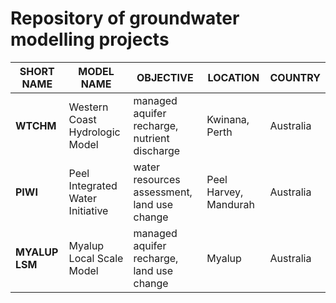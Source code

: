 # Repository of groundwater modelling projects


| SHORT NAME | MODEL NAME | OBJECTIVE | LOCATION | COUNTRY |
|---|---|---|---|---|
| **WTCHM** | Western Coast Hydrologic Model | managed aquifer recharge, nutrient discharge | Kwinana, Perth | Australia |
| **PIWI** | Peel Integrated Water Initiative | water resources assessment, land use change | Peel Harvey, Mandurah | Australia |
| **MYALUP LSM** | Myalup Local Scale Model | managed aquifer recharge, land use change | Myalup | Australia |
